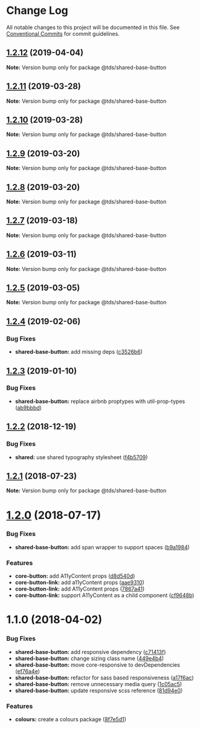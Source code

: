 # Change Log

All notable changes to this project will be documented in this file.
See [Conventional Commits](https://conventionalcommits.org) for commit guidelines.

## [1.2.12](https://github.com/telus/tds-core/compare/@tds/shared-base-button@1.2.11...@tds/shared-base-button@1.2.12) (2019-04-04)

**Note:** Version bump only for package @tds/shared-base-button





## [1.2.11](https://github.com/telus/tds-core/compare/@tds/shared-base-button@1.2.10...@tds/shared-base-button@1.2.11) (2019-03-28)

**Note:** Version bump only for package @tds/shared-base-button





## [1.2.10](https://github.com/telus/tds-core/compare/@tds/shared-base-button@1.2.9...@tds/shared-base-button@1.2.10) (2019-03-28)

**Note:** Version bump only for package @tds/shared-base-button





## [1.2.9](https://github.com/telus/tds-core/compare/@tds/shared-base-button@1.2.8...@tds/shared-base-button@1.2.9) (2019-03-20)

**Note:** Version bump only for package @tds/shared-base-button





## [1.2.8](https://github.com/telus/tds-core/compare/@tds/shared-base-button@1.2.7...@tds/shared-base-button@1.2.8) (2019-03-20)

**Note:** Version bump only for package @tds/shared-base-button





## [1.2.7](https://github.com/telus/tds-core/compare/@tds/shared-base-button@1.2.6...@tds/shared-base-button@1.2.7) (2019-03-18)

**Note:** Version bump only for package @tds/shared-base-button





## [1.2.6](https://github.com/telus/tds-core/compare/@tds/shared-base-button@1.2.5...@tds/shared-base-button@1.2.6) (2019-03-11)

**Note:** Version bump only for package @tds/shared-base-button





## [1.2.5](https://github.com/telus/tds-core/compare/@tds/shared-base-button@1.2.4...@tds/shared-base-button@1.2.5) (2019-03-05)

**Note:** Version bump only for package @tds/shared-base-button





## [1.2.4](https://github.com/telus/tds-core/compare/@tds/shared-base-button@1.2.3...@tds/shared-base-button@1.2.4) (2019-02-06)


### Bug Fixes

* **shared-base-button:** add missing deps ([c3526b6](https://github.com/telus/tds-core/commit/c3526b6))





## [1.2.3](https://github.com/telus/tds-core/compare/@tds/shared-base-button@1.2.2...@tds/shared-base-button@1.2.3) (2019-01-10)

### Bug Fixes

- **shared-base-button:** replace airbnb proptypes with util-prop-types ([ab9bbbd](https://github.com/telus/tds-core/commit/ab9bbbd))

<a name="1.2.2"></a>

## [1.2.2](https://github.com/telus/tds-core/compare/@tds/shared-base-button@1.2.1...@tds/shared-base-button@1.2.2) (2018-12-19)

### Bug Fixes

- **shared:** use shared typography stylesheet ([f4b5709](https://github.com/telus/tds-core/commit/f4b5709))

<a name="1.2.1"></a>

## [1.2.1](https://github.com/telus/tds-core/compare/@tds/shared-base-button@1.2.0...@tds/shared-base-button@1.2.1) (2018-07-23)

**Note:** Version bump only for package @tds/shared-base-button

<a name="1.2.0"></a>

# [1.2.0](https://github.com/telus/tds-core/compare/@tds/shared-base-button@1.1.0...@tds/shared-base-button@1.2.0) (2018-07-17)

### Bug Fixes

- **shared-base-button:** add span wrapper to support spaces ([b9a1984](https://github.com/telus/tds-core/commit/b9a1984))

### Features

- **core-button:** add A11yContent props ([d8d540d](https://github.com/telus/tds-core/commit/d8d540d))
- **core-button-link:** add a11yContent props ([aae9310](https://github.com/telus/tds-core/commit/aae9310))
- **core-button-link:** add A11yContent props ([7867a41](https://github.com/telus/tds-core/commit/7867a41))
- **core-button-link:** support A11yContent as a child component ([cf9648b](https://github.com/telus/tds-core/commit/cf9648b))

<a name="1.1.0"></a>

# 1.1.0 (2018-04-02)

### Bug Fixes

- **shared-base-button:** add responsive dependency ([c71413f](https://github.com/telusdigital/tds/commit/c71413f))
- **shared-base-button:** change sizing class name ([449e4b4](https://github.com/telusdigital/tds/commit/449e4b4))
- **shared-base-button:** move core-responsive to devDependencies ([ef76a4e](https://github.com/telusdigital/tds/commit/ef76a4e))
- **shared-base-button:** refactor for sass based responsiveness ([a17f6ac](https://github.com/telusdigital/tds/commit/a17f6ac))
- **shared-base-button:** remove unnecessary media query ([1c05ac5](https://github.com/telusdigital/tds/commit/1c05ac5))
- **shared-base-button:** update responsive scss reference ([81d94e0](https://github.com/telusdigital/tds/commit/81d94e0))

### Features

- **colours:** create a colours package ([8f7e5d1](https://github.com/telusdigital/tds/commit/8f7e5d1))
